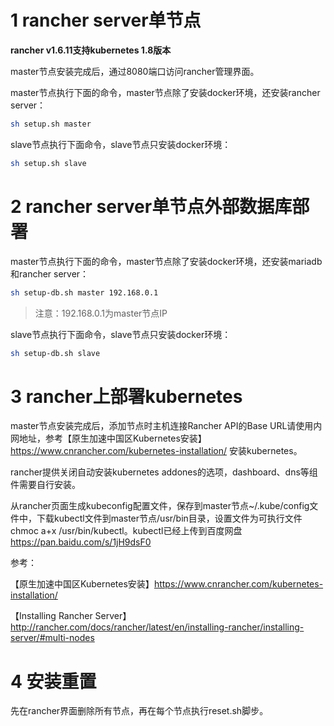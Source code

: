 # 1 rancher server单节点 

**rancher v1.6.11支持kubernetes 1.8版本**

master节点安装完成后，通过8080端口访问rancher管理界面。

master节点执行下面的命令，master节点除了安装docker环境，还安装rancher server：
```bash
sh setup.sh master
```

slave节点执行下面命令，slave节点只安装docker环境：
```bash
sh setup.sh slave
```

# 2 rancher server单节点外部数据库部署

master节点执行下面的命令，master节点除了安装docker环境，还安装mariadb和rancher server：
```bash
sh setup-db.sh master 192.168.0.1
```
> 注意：192.168.0.1为master节点IP

slave节点执行下面命令，slave节点只安装docker环境：
```bash
sh setup-db.sh slave
```

# 3 rancher上部署kubernetes

master节点安装完成后，添加节点时主机连接Rancher API的Base URL请使用内网地址，参考【原生加速中国区Kubernetes安装】https://www.cnrancher.com/kubernetes-installation/ 安装kubernetes。

rancher提供关闭自动安装kubernetes addones的选项，dashboard、dns等组件需要自行安装。

从rancher页面生成kubeconfig配置文件，保存到master节点~/.kube/config文件中，下载kubectl文件到master节点/usr/bin目录，设置文件为可执行文件 chmoc a+x /usr/bin/kubectl。kubectl已经上传到百度网盘 https://pan.baidu.com/s/1jH9dsF0 

参考：

【原生加速中国区Kubernetes安装】https://www.cnrancher.com/kubernetes-installation/

【Installing Rancher Server】http://rancher.com/docs/rancher/latest/en/installing-rancher/installing-server/#multi-nodes

# 4 安装重置
先在rancher界面删除所有节点，再在每个节点执行reset.sh脚步。
